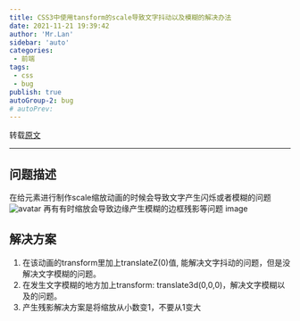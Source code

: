 ```yaml
---
title: CSS3中使用tansform的scale导致文字抖动以及模糊的解决办法
date: 2021-11-21 19:39:42
author: 'Mr.Lan'
sidebar: 'auto'
categories: 
 - 前端
tags: 
 - css
 - bug
publish: true
autoGroup-2: bug
# autoPrev:
---
```

转载[原文](https://www.cnblogs.com/wuzhi123/p/8686422.html)
<!-- more -->
***

## **问题描述**
在给元素进行制作scale缩放动画的时候会导致文字产生闪烁或者模糊的问题
![avatar](./img/bug1.gif)
再有有时缩放会导致边缘产生模糊的边框残影等问题
image

## **解决方案**
1. 在该动画的transform里加上translateZ(0)值, 能解决文字抖动的问题，但是没解决文字模糊的问题。
2. 在发生文字模糊的地方加上transform: translate3d(0,0,0)，解决文字模糊以及的问题。
3. 产生残影解决方案是将缩放从小数变1，不要从1变大